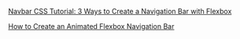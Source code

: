  [Navbar CSS Tutorial: 3 Ways to Create a Navigation Bar with Flexbox](https://www.youtube.com/watch?v=PwWHL3RyQgk)
 
 [How to Create an Animated Flexbox Navigation Bar](https://www.youtube.com/watch?v=EyeUrJtUCic)